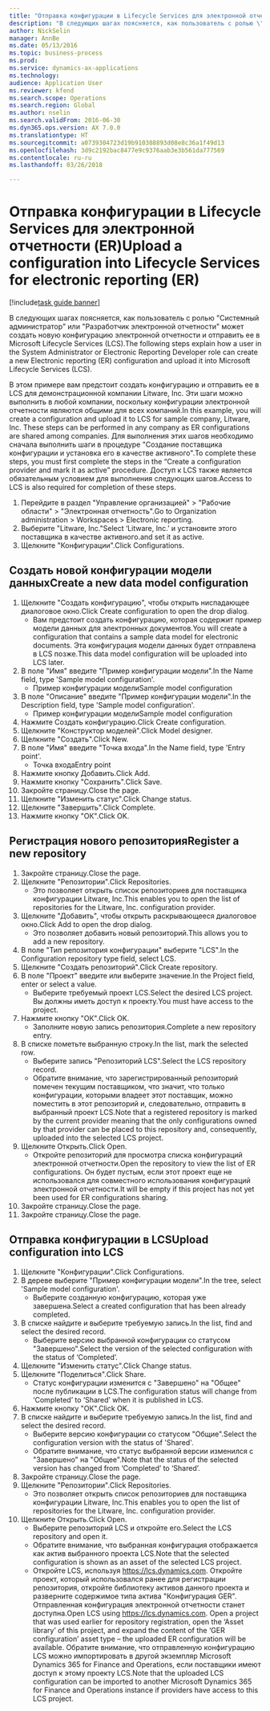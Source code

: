 ```yaml
--- 
title: "Отправка конфигурации в Lifecycle Services для электронной отчетности (ER)"
description: "В следующих шагах поясняется, как пользователь с ролью \"Системный администратор\" или \"Разработчик электронной отчетности\" может создать новую конфигурацию электронной отчетности и отправить ее в Microsoft Lifecycle Services (LCS)."
author: NickSelin
manager: AnnBe
ms.date: 05/13/2016
ms.topic: business-process
ms.prod: 
ms.service: dynamics-ax-applications
ms.technology: 
audience: Application User
ms.reviewer: kfend
ms.search.scope: Operations
ms.search.region: Global
ms.author: nselin
ms.search.validFrom: 2016-06-30
ms.dyn365.ops.version: AX 7.0.0
ms.translationtype: HT
ms.sourcegitcommit: a0739304723d19b910388893d08e8c36a1f49d13
ms.openlocfilehash: 3d9c2192bac8477e9c9376aab3e3b561da777569
ms.contentlocale: ru-ru
ms.lasthandoff: 03/26/2018

---
```

# <a name="upload-a-configuration-into-lifecycle-services-for-electronic-reporting-er"></a><span data-ttu-id="40e82-103">Отправка конфигурации в Lifecycle Services для электронной отчетности (ER)</span><span class="sxs-lookup"><span data-stu-id="40e82-103">Upload a configuration into Lifecycle Services for electronic reporting (ER)</span></span>

[!include[task guide banner](../../includes/task-guide-banner.md)]

<span data-ttu-id="40e82-104">В следующих шагах поясняется, как пользователь с ролью "Системный администратор" или "Разработчик электронной отчетности" может создать новую конфигурацию электронной отчетности и отправить ее в Microsoft Lifecycle Services (LCS).</span><span class="sxs-lookup"><span data-stu-id="40e82-104">The following steps explain how a user in the System Administrator or Electronic Reporting Developer role can create a new Electronic reporting (ER) configuration and upload it into Microsoft Lifecycle Services (LCS).</span></span>

<span data-ttu-id="40e82-105">В этом примере вам предстоит создать конфигурацию и отправить ее в LCS для демонстрационной компании Litware, Inc. Эти шаги можно выполнить в любой компании, поскольку конфигурации электронной отчетности являются общими для всех компаний.</span><span class="sxs-lookup"><span data-stu-id="40e82-105">In this example, you will create a configuration and upload it to LCS for sample company, Litware, Inc. These steps can be performed in any company as ER configurations are shared among companies.</span></span> <span data-ttu-id="40e82-106">Для выполнения этих шагов необходимо сначала выполнить шаги в процедуре "Создание поставщика конфигурации и установка его в качестве активного".</span><span class="sxs-lookup"><span data-stu-id="40e82-106">To complete these steps, you must first complete the steps in the “Create a configuration provider and mark it as active” procedure.</span></span> <span data-ttu-id="40e82-107">Доступ к LCS также является обязательным условием для выполнения следующих шагов.</span><span class="sxs-lookup"><span data-stu-id="40e82-107">Access to LCS is also required for completion of these steps.</span></span>

1. <span data-ttu-id="40e82-108">Перейдите в раздел "Управление организацией" > "Рабочие области" > "Электронная отчетность".</span><span class="sxs-lookup"><span data-stu-id="40e82-108">Go to Organization administration > Workspaces > Electronic reporting.</span></span>
2. <span data-ttu-id="40e82-109">Выберите "Litware, Inc."</span><span class="sxs-lookup"><span data-stu-id="40e82-109">Select ‘Litware, Inc.’</span></span> <span data-ttu-id="40e82-110">и установите этого поставщика в качестве активного.</span><span class="sxs-lookup"><span data-stu-id="40e82-110">and set it as active.</span></span>
3. <span data-ttu-id="40e82-111">Щелкните "Конфигурации".</span><span class="sxs-lookup"><span data-stu-id="40e82-111">Click Configurations.</span></span>

## <a name="create-a-new-data-model-configuration"></a><span data-ttu-id="40e82-112">Создать новой конфигурации модели данных</span><span class="sxs-lookup"><span data-stu-id="40e82-112">Create a new data model configuration</span></span>
1. <span data-ttu-id="40e82-113">Щелкните "Создать конфигурацию", чтобы открыть ниспадающее диалоговое окно.</span><span class="sxs-lookup"><span data-stu-id="40e82-113">Click Create configuration to open the drop dialog.</span></span>
    * <span data-ttu-id="40e82-114">Вам предстоит создать конфигурацию, которая содержит пример модели данных для электронных документов.</span><span class="sxs-lookup"><span data-stu-id="40e82-114">You will create a configuration that contains a sample data model for electronic documents.</span></span> <span data-ttu-id="40e82-115">Эта конфигурация модели данных будет отправлена в LCS позже.</span><span class="sxs-lookup"><span data-stu-id="40e82-115">This data model configuration will be uploaded into LCS later.</span></span>  
2. <span data-ttu-id="40e82-116">В поле "Имя" введите "Пример конфигурации модели".</span><span class="sxs-lookup"><span data-stu-id="40e82-116">In the Name field, type 'Sample model configuration'.</span></span>
    * <span data-ttu-id="40e82-117">Пример конфигурации модели</span><span class="sxs-lookup"><span data-stu-id="40e82-117">Sample model configuration</span></span>  
3. <span data-ttu-id="40e82-118">В поле "Описание" введите "Пример конфигурации модели".</span><span class="sxs-lookup"><span data-stu-id="40e82-118">In the Description field, type 'Sample model configuration'.</span></span>
    * <span data-ttu-id="40e82-119">Пример конфигурации модели</span><span class="sxs-lookup"><span data-stu-id="40e82-119">Sample model configuration</span></span>  
4. <span data-ttu-id="40e82-120">Нажмите Создать конфигурацию.</span><span class="sxs-lookup"><span data-stu-id="40e82-120">Click Create configuration.</span></span>
5. <span data-ttu-id="40e82-121">Щелкните "Конструктор моделей".</span><span class="sxs-lookup"><span data-stu-id="40e82-121">Click Model designer.</span></span>
6. <span data-ttu-id="40e82-122">Щелкните "Создать".</span><span class="sxs-lookup"><span data-stu-id="40e82-122">Click New.</span></span>
7. <span data-ttu-id="40e82-123">В поле "Имя" введите "Точка входа".</span><span class="sxs-lookup"><span data-stu-id="40e82-123">In the Name field, type 'Entry point'.</span></span>
    * <span data-ttu-id="40e82-124">Точка входа</span><span class="sxs-lookup"><span data-stu-id="40e82-124">Entry point</span></span>  
8. <span data-ttu-id="40e82-125">Нажмите кнопку Добавить.</span><span class="sxs-lookup"><span data-stu-id="40e82-125">Click Add.</span></span>
9. <span data-ttu-id="40e82-126">Нажмите кнопку "Сохранить".</span><span class="sxs-lookup"><span data-stu-id="40e82-126">Click Save.</span></span>
10. <span data-ttu-id="40e82-127">Закройте страницу.</span><span class="sxs-lookup"><span data-stu-id="40e82-127">Close the page.</span></span>
11. <span data-ttu-id="40e82-128">Щелкните "Изменить статус".</span><span class="sxs-lookup"><span data-stu-id="40e82-128">Click Change status.</span></span>
12. <span data-ttu-id="40e82-129">Щелкните "Завершить".</span><span class="sxs-lookup"><span data-stu-id="40e82-129">Click Complete.</span></span>
13. <span data-ttu-id="40e82-130">Нажмите кнопку "OК".</span><span class="sxs-lookup"><span data-stu-id="40e82-130">Click OK.</span></span>

## <a name="register-a-new--repository"></a><span data-ttu-id="40e82-131">Регистрация нового репозитория</span><span class="sxs-lookup"><span data-stu-id="40e82-131">Register a new  repository</span></span>
1. <span data-ttu-id="40e82-132">Закройте страницу.</span><span class="sxs-lookup"><span data-stu-id="40e82-132">Close the page.</span></span>
2. <span data-ttu-id="40e82-133">Щелкните "Репозитории".</span><span class="sxs-lookup"><span data-stu-id="40e82-133">Click Repositories.</span></span>
    * <span data-ttu-id="40e82-134">Это позволяет открыть список репозиториев для поставщика конфигурации Litware, Inc.</span><span class="sxs-lookup"><span data-stu-id="40e82-134">This enables you to open the list of repositories for the Litware, Inc. configuration provider.</span></span>  
3. <span data-ttu-id="40e82-135">Щелкните "Добавить", чтобы открыть раскрывающееся диалоговое окно.</span><span class="sxs-lookup"><span data-stu-id="40e82-135">Click Add to open the drop dialog.</span></span>
    * <span data-ttu-id="40e82-136">Это позволяет добавить новый репозиторий.</span><span class="sxs-lookup"><span data-stu-id="40e82-136">This allows you to add a new repository.</span></span>  
4. <span data-ttu-id="40e82-137">В поле "Тип репозитория конфигурации" выберите "LCS".</span><span class="sxs-lookup"><span data-stu-id="40e82-137">In the Configuration repository type field, select LCS.</span></span>
5. <span data-ttu-id="40e82-138">Щелкните "Создать репозиторий".</span><span class="sxs-lookup"><span data-stu-id="40e82-138">Click Create repository.</span></span>
6. <span data-ttu-id="40e82-139">В поле "Проект" введите или выберите значение.</span><span class="sxs-lookup"><span data-stu-id="40e82-139">In the Project field, enter or select a value.</span></span>
    * <span data-ttu-id="40e82-140">Выберите требуемый проект LCS.</span><span class="sxs-lookup"><span data-stu-id="40e82-140">Select the desired LCS project.</span></span> <span data-ttu-id="40e82-141">Вы должны иметь доступ к проекту.</span><span class="sxs-lookup"><span data-stu-id="40e82-141">You must have access to the project.</span></span>  
7. <span data-ttu-id="40e82-142">Нажмите кнопку "OК".</span><span class="sxs-lookup"><span data-stu-id="40e82-142">Click OK.</span></span>
    * <span data-ttu-id="40e82-143">Заполните новую запись репозитория.</span><span class="sxs-lookup"><span data-stu-id="40e82-143">Complete a new repository entry.</span></span>  
8. <span data-ttu-id="40e82-144">В списке пометьте выбранную строку.</span><span class="sxs-lookup"><span data-stu-id="40e82-144">In the list, mark the selected row.</span></span>
    * <span data-ttu-id="40e82-145">Выберите запись "Репозиторий LCS".</span><span class="sxs-lookup"><span data-stu-id="40e82-145">Select the LCS repository record.</span></span>  
    * <span data-ttu-id="40e82-146">Обратите внимание, что зарегистрированный репозиторий помечен текущим поставщиком, что значит, что только конфигурации, которыми владеет этот поставщик, можно поместить в этот репозиторий и, следовательно, отправить в выбранный проект LCS.</span><span class="sxs-lookup"><span data-stu-id="40e82-146">Note that a registered repository is marked by the current provider meaning that the only configurations owned by that provider can be placed to this repository and, consequently, uploaded into the selected LCS project.</span></span>  
9. <span data-ttu-id="40e82-147">Щелкните Открыть.</span><span class="sxs-lookup"><span data-stu-id="40e82-147">Click Open.</span></span>
    * <span data-ttu-id="40e82-148">Откройте репозиторий для просмотра списка конфигураций электронной отчетности.</span><span class="sxs-lookup"><span data-stu-id="40e82-148">Open the repository to view the list of ER configurations.</span></span> <span data-ttu-id="40e82-149">Он будет пустым, если этот проект еще не использовался для совместного использования конфигураций электронной отчетности.</span><span class="sxs-lookup"><span data-stu-id="40e82-149">It will be empty if this project has not yet been used for ER configurations sharing.</span></span>  
10. <span data-ttu-id="40e82-150">Закройте страницу.</span><span class="sxs-lookup"><span data-stu-id="40e82-150">Close the page.</span></span>
11. <span data-ttu-id="40e82-151">Закройте страницу.</span><span class="sxs-lookup"><span data-stu-id="40e82-151">Close the page.</span></span>

## <a name="upload-configuration-into-lcs"></a><span data-ttu-id="40e82-152">Отправка конфигурации в LCS</span><span class="sxs-lookup"><span data-stu-id="40e82-152">Upload configuration into LCS</span></span>
1. <span data-ttu-id="40e82-153">Щелкните "Конфигурации".</span><span class="sxs-lookup"><span data-stu-id="40e82-153">Click Configurations.</span></span>
2. <span data-ttu-id="40e82-154">В дереве выберите "Пример конфигурации модели".</span><span class="sxs-lookup"><span data-stu-id="40e82-154">In the tree, select 'Sample model configuration'.</span></span>
    * <span data-ttu-id="40e82-155">Выберите созданную конфигурацию, которая уже завершена.</span><span class="sxs-lookup"><span data-stu-id="40e82-155">Select a created configuration that has been already completed.</span></span>  
3. <span data-ttu-id="40e82-156">В списке найдите и выберите требуемую запись.</span><span class="sxs-lookup"><span data-stu-id="40e82-156">In the list, find and select the desired record.</span></span>
    * <span data-ttu-id="40e82-157">Выберите версию выбранной конфигурации со статусом "Завершено".</span><span class="sxs-lookup"><span data-stu-id="40e82-157">Select the version of the selected configuration with the status of ‘Completed’.</span></span>  
4. <span data-ttu-id="40e82-158">Щелкните "Изменить статус".</span><span class="sxs-lookup"><span data-stu-id="40e82-158">Click Change status.</span></span>
5. <span data-ttu-id="40e82-159">Щелкните "Поделиться".</span><span class="sxs-lookup"><span data-stu-id="40e82-159">Click Share.</span></span>
    * <span data-ttu-id="40e82-160">Статус конфигурации изменится с "Завершено" на "Общее" после публикации в LCS.</span><span class="sxs-lookup"><span data-stu-id="40e82-160">The configuration status will change from ‘Completed’ to ‘Shared’ when it is published in LCS.</span></span>  
6. <span data-ttu-id="40e82-161">Нажмите кнопку "OК".</span><span class="sxs-lookup"><span data-stu-id="40e82-161">Click OK.</span></span>
7. <span data-ttu-id="40e82-162">В списке найдите и выберите требуемую запись.</span><span class="sxs-lookup"><span data-stu-id="40e82-162">In the list, find and select the desired record.</span></span>
    * <span data-ttu-id="40e82-163">Выберите версию конфигурации со статусом "Общие".</span><span class="sxs-lookup"><span data-stu-id="40e82-163">Select the configuration version with the status of 'Shared'.</span></span>  
    * <span data-ttu-id="40e82-164">Обратите внимание, что статус выбранной версии изменился с "Завершено" на "Общее".</span><span class="sxs-lookup"><span data-stu-id="40e82-164">Note that the status of the selected version has changed from ‘Completed’ to ‘Shared’.</span></span>  
8. <span data-ttu-id="40e82-165">Закройте страницу.</span><span class="sxs-lookup"><span data-stu-id="40e82-165">Close the page.</span></span>
9. <span data-ttu-id="40e82-166">Щелкните "Репозитории".</span><span class="sxs-lookup"><span data-stu-id="40e82-166">Click Repositories.</span></span>
    * <span data-ttu-id="40e82-167">Это позволяет открыть список репозиториев для поставщика конфигурации Litware, Inc.</span><span class="sxs-lookup"><span data-stu-id="40e82-167">This enables you to open the list of repositories for the Litware, Inc. configuration provider.</span></span>  
10. <span data-ttu-id="40e82-168">Щелкните Открыть.</span><span class="sxs-lookup"><span data-stu-id="40e82-168">Click Open.</span></span>
    * <span data-ttu-id="40e82-169">Выберите репозиторий LCS и откройте его.</span><span class="sxs-lookup"><span data-stu-id="40e82-169">Select the LCS repository and open it.</span></span>  
    * <span data-ttu-id="40e82-170">Обратите внимание, что выбранная конфигурация отображается как актив выбранного проекта LCS.</span><span class="sxs-lookup"><span data-stu-id="40e82-170">Note that the selected configuration is shown as an asset of the selected LCS project.</span></span>  
    * <span data-ttu-id="40e82-171">Откройте LCS, используя https://lcs.dynamics.com. Откройте проект, который использовался ранее для регистрации репозитория, откройте библиотеку активов данного проекта и разверните содержимое типа актива "Конфигурация GER". Отправленная конфигурация электронной отчетности станет доступна.</span><span class="sxs-lookup"><span data-stu-id="40e82-171">Open LCS using https://lcs.dynamics.com. Open a project that was used earlier for repository registration, open the ‘Asset library’ of this project, and expand the content of the ‘GER configuration’ asset type – the uploaded ER configuration will be available.</span></span> <span data-ttu-id="40e82-172">Обратите внимание, что отправленную конфигурацию LCS можно импортировать в другой экземпляр Microsoft Dynamics 365 for Finance and Operations, если поставщики имеют доступ к этому проекту LCS.</span><span class="sxs-lookup"><span data-stu-id="40e82-172">Note that the uploaded LCS configuration can be imported to another Microsoft Dynamics 365 for Finance and Operations instance if providers have access to this LCS project.</span></span>  


